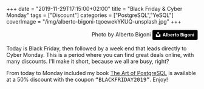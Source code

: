 +++
date = "2019-11-29T17:15:00+02:00"
title = "Black Friday & Cyber Monday"
tags = ["Discount"]
categories = ["PostgreSQL","YeSQL"]
coverImage = "/img/alberto-bigoni-tqoewekYKUQ-unsplash.jpg"
+++

<div>
    <p style="text-align: right;">
    Photo by Alberto Bigoni
<a style="background-color:black;color:white;text-decoration:none;padding:4px 6px;font-family:-apple-system, BlinkMacSystemFont, &quot;San Francisco&quot;, &quot;Helvetica Neue&quot;, Helvetica, Ubuntu, Roboto, Noto, &quot;Segoe UI&quot;, Arial, sans-serif;font-size:12px;font-weight:bold;line-height:1.2;display:inline-block;border-radius:3px" href="https://unsplash.com/@albertobigoni?utm_medium=referral&amp;utm_campaign=photographer-credit&amp;utm_content=creditBadge" target="_blank" rel="noopener noreferrer" title="Download free do whatever you want high-resolution photos from Alberto Bigoni"><span style="display:inline-block;padding:2px 3px"><svg xmlns="http://www.w3.org/2000/svg" style="height:12px;width:auto;position:relative;vertical-align:middle;top:-2px;fill:white" viewBox="0 0 32 32"><title>unsplash-logo</title><path d="M10 9V0h12v9H10zm12 5h10v18H0V14h10v9h12v-9z"></path></svg></span><span style="display:inline-block;padding:2px 3px">Alberto Bigoni</span></a>
   </p>
</div>

Today is Black Friday, then followed by a week end that leads directly to
Cyber Monday. This is a period where you can find great deals online, with
many discounts. I'll make it short, because we all are busy, right?

From today to Monday included my book [The Art of PostgreSQL](/#) is
available at a 50% discount with the coupon <tt>“BLACKFRIDAY2019”</tt>.
Enjoy!


